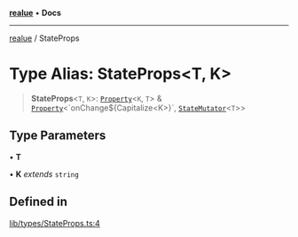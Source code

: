 [**realue**](../README.md) • **Docs**

***

[realue](../README.md) / StateProps

# Type Alias: StateProps\<T, K\>

> **StateProps**\<`T`, `K`\>: [`Property`](Property.md)\<`K`, `T`\> & [`Property`](Property.md)\<\`onChange$\{Capitalize\<K\>\}\`, [`StateMutator`](StateMutator.md)\<`T`\>\>

## Type Parameters

• **T**

• **K** *extends* `string`

## Defined in

[lib/types/StateProps.ts:4](https://github.com/nevoland/realue/blob/bd94583533dfd64901173bd4809940f1a6c957d9/lib/types/StateProps.ts#L4)

